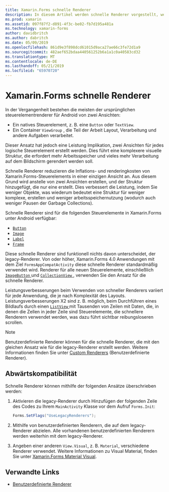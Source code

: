 ```yaml
---
title: Xamarin.Forms schnelle Renderer
description: In diesem Artikel werden schnelle Renderer vorgestellt, welche die Inflations- und Renderingkosten von Xamarin.Forms-Steuerelementen für Android reduzieren, indem Sie die resultierende native Steuerelementhierarchie vereinfachen.
ms.prod: xamarin
ms.assetid: 097f87f2-d891-4f3c-be02-fb7d195a481a
ms.technology: xamarin-forms
author: davidbritch
ms.author: dabritch
ms.date: 05/09/2019
ms.openlocfilehash: 861d9e3f898dcd61015d9aca27ae66c3fe72d1a9
ms.sourcegitcommit: 482aef652bdaa440561252b6a1a1c0a40583cd32
ms.translationtype: MT
ms.contentlocale: de-DE
ms.lasthandoff: 05/21/2019
ms.locfileid: "65970720"
---
```

# <a name="xamarinforms-fast-renderers"></a>Xamarin.Forms schnelle Renderer

In der Vergangenheit bestehen die meisten der ursprünglichen steuerelementrenderer für Android von zwei Ansichten:

- Ein natives Steuerelement, z. B. eine `Button` oder `TextView`.
- Ein Container `ViewGroup` , die Teil der Arbeit Layout, Verarbeitung und andere Aufgaben verarbeitet.

Dieser Ansatz hat jedoch eine Leistung Implikation, zwei Ansichten für jedes logische Steuerelement erstellt werden. Dies führt eine komplexere visuelle Struktur, die erfordert mehr Arbeitsspeicher und vieles mehr Verarbeitung auf dem Bildschirm gerendert werden soll.

Schnelle Renderer reduzieren die Inflations- und renderingkosten von Xamarin.Forms-Steuerelements in einer einzigen Ansicht an. Aus diesem Grund wird anstelle von zwei Ansichten erstellen, und der Struktur hinzugefügt, die nur eine erstellt. Dies verbessert die Leistung, indem Sie weniger Objekte, was wiederum bedeutet eine Struktur für weniger komplexe, erstellen und weniger arbeitsspeichernutzung (wodurch auch weniger Pausen der Garbage Collections).

Schnelle Renderer sind für die folgenden Steuerelemente in Xamarin.Forms unter Android verfügbar:

- [`Button`](xref:Xamarin.Forms.Button)
- [`Image`](xref:Xamarin.Forms.Image)
- [`Label`](xref:Xamarin.Forms.Label)
- [`Frame`](xref:Xamarin.Forms.Frame)

Diese schnelle Renderer sind funktionell nichts davon unterscheidet, der legacy-Renderer. Von oder höher, Xamarin.Forms 4.0 Anwendungen mit dem Ziel `FormsAppCompatActivity` diese schnelle Renderer standardmäßig verwendet wird. Renderer für alle neuen Steuerelemente, einschließlich [ `ImageButton` ](xref:Xamarin.Forms.ImageButton) und [ `CollectionView` ](xref:Xamarin.Forms.CollectionView), verwenden Sie den Ansatz für die schnelle Renderer.

Leistungsverbesserungen beim Verwenden von schneller Renderers variiert für jede Anwendung, die je nach Komplexität des Layouts. Leistungsverbesserungen X2 sind z. B. möglich, beim Durchführen eines Bildlaufs durch einen [ `ListView` ](xref:Xamarin.Forms.ListView) mit Tausenden von Zeilen mit Daten, die, in denen die Zellen in jeder Zeile sind Steuerelemente, die schnellere Renderern verwendet werden, was dazu führt sichtbar reibungsloseren scrollen.

> [!NOTE]
> Benutzerdefinierte Renderer können für die schnelle Renderer, die mit den gleichen Ansatz wie für die legacy-Renderer erstellt werden. Weitere Informationen finden Sie unter [Custom Renderers](~/xamarin-forms/app-fundamentals/custom-renderer/index.md) (Benutzerdefinierte Renderer).

## <a name="backwards-compatibility"></a>Abwärtskompatibilität

Schnelle Renderer können mithilfe der folgenden Ansätze überschrieben werden:

1. Aktivieren die legacy-Renderer durch Hinzufügen der folgenden Zeile des Codes zu Ihrem `MainActivity` Klasse vor dem Aufruf `Forms.Init`:

    ```csharp
    Forms.SetFlags("UseLegacyRenderers");
    ```

1. Mithilfe von benutzerdefinierten Renderern, die auf dem legacy-Renderer abzielen. Alle vorhandenen benutzerdefinierten Renderern werden weiterhin mit dem legacy-Renderer.
1. Angeben einer anderen `View.Visual`, z. B. `Material`, verschiedene Renderer verwendet. Weitere Informationen zu Visual Material, finden Sie unter [Xamarin.Forms Material Visual](~/xamarin-forms/user-interface/visual/material-visual.md).

## <a name="related-links"></a>Verwandte Links

- [Benutzerdefinierte Renderer](~/xamarin-forms/app-fundamentals/custom-renderer/index.md)
